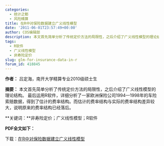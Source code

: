 ```yaml
---
categories:
  - 统计之都
  - 风险精算
title: 在R中对保险数据建立广义线性模型
date: '2011-06-01T23:57:49+00:00'
author: COS编辑部
description: 本文首先简单分析了传统定价方法的局限性，之后介绍了广义线性模型的理论结构。 最后运用R软件，详细分析了一家欧洲保险公司1994—1998年的车险索赔数据，得到了估计的费率结构。而估计的费率结构与实际的费率结构差异较大，说明原来的费率结构已经落后。
tags:
  - R软件
  - 广义线性模型
  - 非寿险定价
slug: glm-for-insurance-data-in-r
forum_id: 418845
---
```


**作者：** 吕定海，南开大学精算专业2010级硕士生

**摘要：** 本文首先简单分析了传统定价方法的局限性，之后介绍了广义线性模型的理论结构。 最后运用R软件，详细分析了一家欧洲保险公司1994—1998年的车险索赔数据，得到了估计的费率结构。而估计的费率结构与实际的费率结构差异较大，说明原来的费率结构已经落后。

**关键词：**非寿险定价；广义线性模型；R软件

**PDF全文如下：** 

下载：[在R中对保险数据建立广义线性模型](https://uploads.cosx.org/2011/06/glm-for-insurance-data-in-r.pdf)
